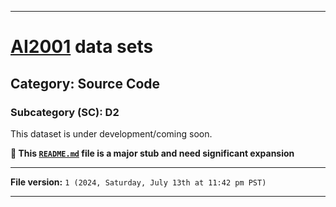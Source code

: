 
***

# [AI2001](https://github.com/seanpm2001/AI2001/) data sets

## Category: Source Code

### Subcategory (SC): D2

This dataset is under development/coming soon.

**🌱️ This [`README.md`](/README.md) file is a major stub and need significant expansion**

***

**File version:** `1 (2024, Saturday, July 13th at 11:42 pm PST)`

***
